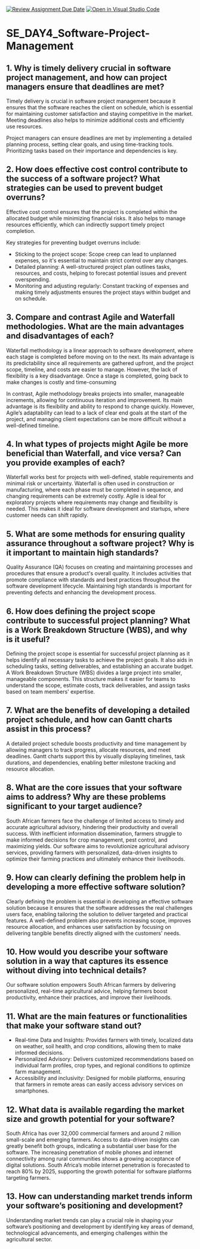 [![Review Assignment Due Date](https://classroom.github.com/assets/deadline-readme-button-22041afd0340ce965d47ae6ef1cefeee28c7c493a6346c4f15d667ab976d596c.svg)](https://classroom.github.com/a/9pw6JKcu)
[![Open in Visual Studio Code](https://classroom.github.com/assets/open-in-vscode-2e0aaae1b6195c2367325f4f02e2d04e9abb55f0b24a779b69b11b9e10269abc.svg)](https://classroom.github.com/online_ide?assignment_repo_id=15922617&assignment_repo_type=AssignmentRepo)
# SE_DAY4_Software-Project-Management
## 1. Why is timely delivery crucial in software project management, and how can project managers ensure that deadlines are met?
Timely delivery is crucial in software project management because it ensures that the software reaches the client on schedule, which is essential for maintaining customer satisfaction and staying competitive in the market. Meeting deadlines also helps to minimize additional costs and efficiently use resources.

Project managers can ensure deadlines are met by implementing a detailed planning process, setting clear goals, and using time-tracking tools. Prioritizing tasks based on their importance and dependencies is key. 

## 2. How does effective cost control contribute to the success of a software project? What strategies can be used to prevent budget overruns?
Effective cost control ensures that the project is completed within the allocated budget while minimizing financial risks. It also helps to manage resources efficiently, which can indirectly support timely project completion.

Key strategies for preventing budget overruns include:
- Sticking to the project scope: Scope creep can lead to unplanned expenses, so it's essential to maintain strict control over any changes.
- Detailed planning: A well-structured project plan outlines tasks, resources, and costs, helping to forecast potential issues and prevent overspending.
- Monitoring and adjusting regularly: Constant tracking of expenses and making timely adjustments ensures the project stays within budget and on schedule.

## 3. Compare and contrast Agile and Waterfall methodologies. What are the main advantages and disadvantages of each?
Waterfall methodology is a linear approach to software development, where each stage is completed before moving on to the next. Its main advantage is its predictability since all requirements are gathered upfront, and the project scope, timeline, and costs are easier to manage. However, the lack of flexibility is a key disadvantage. Once a stage is completed, going back to make changes is costly and time-consuming

In contrast, Agile methodology breaks projects into smaller, manageable increments, allowing for continuous iteration and improvement. Its main advantage is its flexibility and ability to respond to change quickly. However, Agile’s adaptability can lead to a lack of clear end goals at the start of the project, and managing client expectations can be more difficult without a well-defined timeline.

## 4. In what types of projects might Agile be more beneficial than Waterfall, and vice versa? Can you provide examples of each?
Waterfall works best for projects with well-defined, stable requirements and minimal risk or uncertainty. Waterfall is often used in construction or manufacturing, where each phase must be completed in sequence, and changing requirements can be extremely costly. Agile is ideal for exploratory projects where requirements may change and flexibility is needed. This makes it ideal for software development and startups, where customer needs can shift rapidly.

## 5. What are some methods for ensuring quality assurance throughout a software project? Why is it important to maintain high standards?
Quality Assurance (QA) focuses on creating and maintaining processes and procedures that ensure a product's overall quality. It includes activities that promote compliance with standards and best practices throughout the software development lifecycle. Maintaining high standards is important for preventing defects and enhancing the development process.

## 6. How does defining the project scope contribute to successful project planning? What is a Work Breakdown Structure (WBS), and why is it useful?
Defining the project scope is essential for successful project planning as it helps identify all necessary tasks to achieve the project goals. It also aids in scheduling tasks, setting deliverables, and establishing an accurate budget. A Work Breakdown Structure (WBS) divides a large project into smaller, manageable components. This structure makes it easier for teams to understand the scope, estimate costs, track deliverables, and assign tasks based on team members' expertise.

## 7. What are the benefits of developing a detailed project schedule, and how can Gantt charts assist in this process?
A detailed project schedule boosts productivity and time management by allowing managers to track progress, allocate resources, and meet deadlines. Gantt charts support this by visually displaying timelines, task durations, and dependencies, enabling better milestone tracking and resource allocation.

## 8. What are the core issues that your software aims to address? Why are these problems significant to your target audience?
South African farmers face the challenge of limited access to timely and accurate agricultural advisory, hindering their productivity and overall success. With inefficient information dissemination, farmers struggle to make informed decisions for crop management, pest control, and maximizing yields. Our software aims to revolutionize agricultural advisory services, providing farmers with personalized, data-driven insights to optimize their farming practices and ultimately enhance their livelihoods.

## 9. How can clearly defining the problem help in developing a more effective software solution?
Clearly defining the problem is essential in developing an effective software solution because it ensures that the software addresses the real challenges users face, enabling tailoring the solution to deliver targeted and practical features. A well-defined problem also prevents increasing scope, improves resource allocation, and enhances user satisfaction by focusing on delivering tangible benefits directly aligned with the customers' needs. 

## 10. How would you describe your software solution in a way that captures its essence without diving into technical details?
Our software solution empowers South African farmers by delivering personalized, real-time agricultural advice, helping farmers boost productivity, enhance their practices, and improve their livelihoods. 

## 11. What are the main features or functionalities that make your software stand out?
- Real-time Data and Insights: Provides farmers with timely, localized data on weather, soil health, and crop conditions, allowing them to make informed decisions.
- Personalized Advisory: Delivers customized recommendations based on individual farm profiles, crop types, and regional conditions to optimize farm management.
- Accessibility and inclusivity: Designed for mobile platforms, ensuring that farmers in remote areas can easily access advisory services on smartphones.

## 12. What data is available regarding the market size and growth potential for your software?
South Africa has over 32,000 commercial farmers and around 2 million small-scale and emerging farmers. Access to data-driven insights can greatly benefit both groups, indicating a substantial user base for the software. The increasing penetration of mobile phones and internet connectivity among rural communities shows a growing acceptance of digital solutions. South Africa’s mobile internet penetration is forecasted to reach 80% by 2025, supporting the growth potential for software platforms targeting farmers.

## 13. How can understanding market trends inform your software’s positioning and development?
Understanding market trends can play a crucial role in shaping your software’s positioning and development by identifying key areas of demand, technological advancements, and emerging challenges within the agricultural sector.
